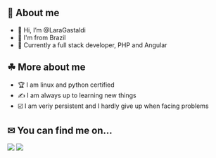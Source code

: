 ## 🤔 About me
- 👋 Hi, I’m @LaraGastaldi
- 🌴 I'm from Brazil
- 🔬 Currently a full stack developer, PHP and Angular

## ☘ More about me
- 🏆 I am linux and python certified
- ✍ I am always up to learning new things
- ☑️ I am veriy persistent and I hardly give up when facing problems

## ✉ You can find me on...
[<img src="https://img.shields.io/badge/LinkedIn-0077B5?style=for-the-badge&logo=linkedin&logoColor=white"/>](https://www.linkedin.com/in/lara-gastaldi-0253481a4/)
[<img src="https://img.shields.io/badge/Gmail-D14836?style=for-the-badge&logo=gmail&logoColor=white"/>](mailto:lara.f.gastaldi@gmail.com)
<!---
LaraGastaldi/LaraGastaldi is a ✨ special ✨ repository because its `README.md` (this file) appears on your GitHub profile.
You can click the Preview link to take a look at your changes.
--->
